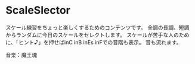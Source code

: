 # ScaleSlector

スケール練習をちょっと楽しくするためのコンテンツです。
全調の長調、短調からランダムに今日のスケールをセレクトします。
スケールが苦手な人のために、「ヒント♪」を押せばinC inB inEs inFでの音階も表示。
音も流れます。

音楽：魔王魂
